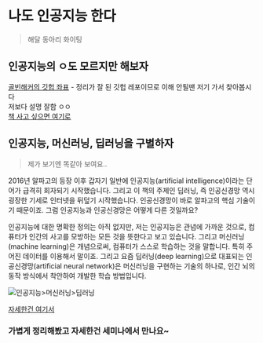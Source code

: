 # 나도 인공지능 한다
> 해달 동아리 화이팅

## 인공지능의 ㅇ도 모르지만 해보자

[골빈해커의 깃헙 좌표](https://github.com/golbin/TensorFlow-Tutorials) - 정리가 잘 된 깃헙 레포이므로 이해 안될땐 저기 가서 찾아봅시다   
저보다 설명 잘함 ㅇㅇ  
[책 사고 싶으면 여기로](http://www.hanbit.co.kr/store/books/look.php?p_code=B7257101308)

## 인공지능, 머신러닝, 딥러닝을 구별하자
> 제가 보기엔 똑같아 보여요..    

2016년 알파고의 등장 이후 갑자기 일반에 인공지능(artificial intelligence)이라는 단어가 급격히 회자되기 시작했습니다. 그리고 이 책의 주제인 딥러닝, 즉 인공신경망 역시 굉장한 기세로 인터넷을 뒤덮기 시작했습니다. 인공신경망이 바로 알파고의 핵심 기술이기 때문이죠. 그럼 인공지능과 인공신경망은 어떻게 다른 것일까요?

인공지능에 대한 명확한 정의는 아직 없지만, 저는 인공지능은 관념에 가까운 것으로, 컴퓨터가 인간의 사고를 모방하는 모든 것을 뜻한다고 보고 있습니다. 그리고 머신러닝(machine learning)은 개념으로써, 컴퓨터가 스스로 학습하는 것을 말합니다. 특히 주어진 데이터를 이용해서 말이죠. 그리고 요즘 딥러닝(deep learning)으로 대표되는 인공신경망(artificial neural network)은 머신러닝을 구현하는 기술의 하나로, 인간 뇌의 동작 방식에서 착안하여 개발한 학습 방법입니다.

![인공지능>머신러닝>딥러닝](https://github.com/golbin/TensorFlow-Tutorials/blob/master/01%20-%20Why%20TensorFlow/images/fig0101.png)

[자세한건 여기서](https://github.com/golbin/TensorFlow-Tutorials/tree/master/01%20-%20Why%20TensorFlow)

### 가볍게 정리해봤고 자세한건 세미나에서 만나요~
